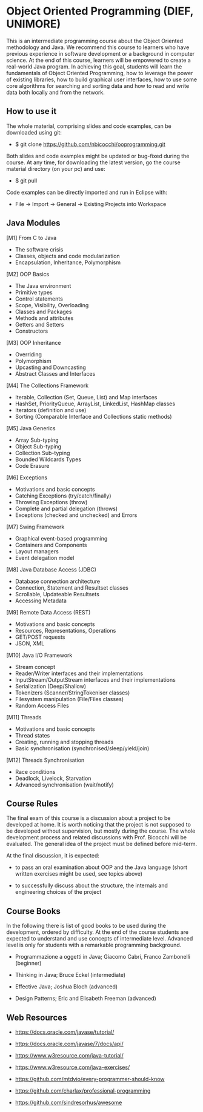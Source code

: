 # Object Oriented Programming (DIEF, UNIMORE) #
This is an intermediate programming course about the Object Oriented methodology and Java. We recommend this course to learners who have previous experience in software development or a background in computer science.  At the end of this course, learners will be empowered to create a real-world Java program. In achieving this goal, students will learn the fundamentals of Object Oriented Programming, how to leverage the power of existing libraries, how to build graphical user interfaces, how to use some core algorithms for searching and sorting data and how to read and write data both locally and from the network.

## How to use it ##
The whole material, comprising slides and code examples, can be downloaded using git:

* $ git clone https://github.com/nbicocchi/ooprogramming.git

Both slides and code examples might be updated or bug-fixed during the course. At any time, for downloading the
latest version, go the course material directory (on your pc) and use:

* $ git pull

Code examples can be directly imported and run in Eclipse with:

* File -> Import -> General -> Existing Projects into Workspace

## Java Modules ##

[M1] From C to Java

* The software crisis
* Classes, objects and code modularization
* Encapsulation, Inheritance, Polymorphism

[M2] OOP Basics 

* The Java environment
* Primitive types
* Control statements
* Scope, Visibility, Overloading
* Classes and Packages
* Methods and attributes
* Getters and Setters
* Constructors

[M3] OOP Inheritance
 
* Overriding
* Polymorphism
* Upcasting and Downcasting
* Abstract Classes and Interfaces

[M4] The Collections Framework

* Iterable, Collection (Set, Queue, List) and Map interfaces
* HashSet, PriorityQueue, ArrayList, LinkedList, HashMap classes
* Iterators (definition and use)
* Sorting (Comparable Interface and Collections static methods)

[M5] Java Generics 

* Array Sub-typing
* Object Sub-typing
* Collection Sub-typing
* Bounded Wildcards Types
* Code Erasure

[M6] Exceptions 

* Motivations and basic concepts
* Catching Exceptions (try/catch/finally)
* Throwing Exceptions (throw)
* Complete and partial delegation (throws)
* Exceptions (checked and unchecked) and Errors 

[M7] Swing Framework

* Graphical event-based programming
* Containers and Components
* Layout managers
* Event delegation model

[M8] Java Database Access (JDBC)

* Database connection architecture
* Connection, Statement and Resultset classes
* Scrollable, Updateable Resultsets
* Accessing Metadata

[M9] Remote Data Access (REST) 

* Motivations and basic concepts
* Resources, Representations, Operations
* GET/POST requests
* JSON, XML

[M10] Java I/O Framework

* Stream concept
* Reader/Writer interfaces and their implementations
* InputStream/OutputStream interfaces and their implementations
* Serialization (Deep/Shallow)
* Tokenizers (Scanner/StringTokeniser classes)
* Filesystem manipulation (File/Files classes)
* Random Access Files

[M11] Threads 

* Motivations and basic concepts
* Thread states
* Creating, running and stopping threads
* Basic synchronisation (synchronised/sleep/yield/join)

[M12] Threads Synchronisation

* Race conditions
* Deadlock, Livelock, Starvation
* Advanced synchronisation (wait/notify)

## Course Rules ##
The final exam of this course is a discussion about a project to be developed at home. It is worth noticing that the project is not supposed to be developed without supervision, but mostly during the course. The whole development process and related discussions with Prof. Bicocchi will be evaluated. The general idea of the project must be defined before mid-term.

At the final discussion, it is expected:

* to pass an oral examination about OOP and the Java language (short written exercises might be used, see topics above) 

* to successfully discuss about the structure, the internals and engineering choices of the project


## Course Books ##
In the following there is list of good books to be used during the development, ordered by difficulty. At the end of the course students are expected to understand and use concepts of intermediate level. Advanced level is only for students with a remarkable programming background.

* Programmazione a oggetti in Java; Giacomo Cabri, Franco Zambonelli (beginner)

* Thinking in Java; Bruce Eckel (intermediate)

* Effective Java; Joshua Bloch (advanced)

* Design Patterns; Eric and Elisabeth Freeman (advanced)

## Web Resources ##

* https://docs.oracle.com/javase/tutorial/

* https://docs.oracle.com/javase/7/docs/api/

* https://www.w3resource.com/java-tutorial/

* https://www.w3resource.com/java-exercises/

* https://github.com/mtdvio/every-programmer-should-know

* https://github.com/charlax/professional-programming

* https://github.com/sindresorhus/awesome

